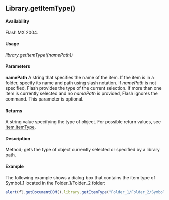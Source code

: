 ## Library.getItemType()

#### Availability

Flash MX 2004.

#### Usage

*library.getItemType([namePath])*

#### Parameters

**namePath** A string that specifies the name of the item. If the item is in a folder, specify its name and path using slash notation. If *namePath* is not specified, Flash provides the type of the current selection. If more than one item is currently selected and no *namePath* is provided, Flash ignores the command. This parameter is optional.

#### Returns

A string value specifying the type of object. For possible return values, see [Item.itemType](../Item_object/Item4.md).

#### Description

Method; gets the type of object currently selected or specified by a library path.

#### Example

The following example shows a dialog box that contains the item type of Symbol_1 located in the Folder_1/Folder_2 folder:

```javascript
alert(fl.getDocumentDOM().library.getItemType("Folder_1/Folder_2/Symbol_1"));
```
